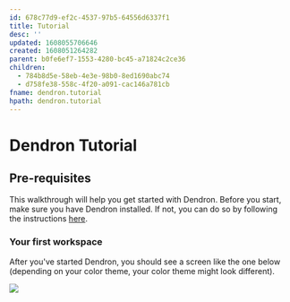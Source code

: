 ```yaml
---
id: 678c77d9-ef2c-4537-97b5-64556d6337f1
title: Tutorial
desc: ''
updated: 1608055706646
created: 1608051264282
parent: b0fe6ef7-1553-4280-bc45-a71824c2ce36
children:
  - 784b8d5e-58eb-4e3e-98b0-8ed1690abc74
  - d758fe38-558c-4f20-a091-cac146a781cb
fname: dendron.tutorial
hpath: dendron.tutorial
---
```

# Dendron Tutorial

## Pre-requisites

This walkthrough will help you get started with Dendron. Before you start, make sure you have Dendron installed. If not, you can do so by following the instructions [here](d95b93bf-5e6f-4dd0-b7d7-c8e29e061876).

### Your first workspace

After you've started Dendron, you should see a screen like the one below (depending on your color theme, your color theme might look different).

![](https://foundation-prod-assetspublic53c57cce-8cpvgjldwysl.s3-us-west-2.amazonaws.com/assets/images/quickstart.workspace.jpg)

